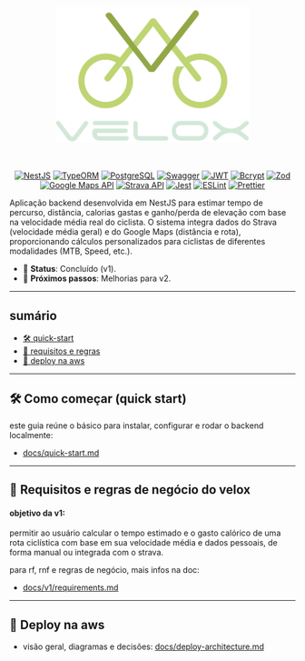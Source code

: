 <div align="center">
  <img src="docs/images/velox-logo.svg" alt="velox logo" width="340">
</div>

</br>
</br>

<div align="center">
  
[![NestJS](https://img.shields.io/badge/NestJS-E0234E?logo=nestjs&logoColor=white&style=for-the-badge)](https://nestjs.com/)
[![TypeORM](https://img.shields.io/badge/TypeORM-2C1E4E?logo=typeorm&logoColor=white&style=for-the-badge)](https://typeorm.io/)
[![PostgreSQL](https://img.shields.io/badge/PostgreSQL-336791?logo=postgresql&logoColor=white&style=for-the-badge)](https://www.postgresql.org/)
[![Swagger](https://img.shields.io/badge/Swagger-85EA2D?logo=swagger&logoColor=black&style=for-the-badge)](https://swagger.io/)
[![JWT](https://img.shields.io/badge/JWT-000000?logo=jsonwebtokens&logoColor=white&style=for-the-badge)](https://jwt.io/)
[![Bcrypt](https://img.shields.io/badge/Bcrypt-0033A0?logoColor=white&style=for-the-badge)](https://github.com/kelektiv/node.bcrypt.js)
[![Zod](https://img.shields.io/badge/Zod-3F60AD?logoColor=white&style=for-the-badge)](https://zod.dev/)
[![Google Maps API](https://img.shields.io/badge/Google%20Maps%20API-4285F4?logo=googlemaps&logoColor=white&style=for-the-badge)](https://developers.google.com/maps)
[![Strava API](https://img.shields.io/badge/Strava%20API-FC4C02?logo=strava&logoColor=white&style=for-the-badge)](https://developers.strava.com/)
[![Jest](https://img.shields.io/badge/Jest-C21325?logo=jest&logoColor=white&style=for-the-badge)](https://jestjs.io/)
[![ESLint](https://img.shields.io/badge/ESLint-4B32C3?logo=eslint&logoColor=white&style=for-the-badge)](https://eslint.org/)
[![Prettier](https://img.shields.io/badge/Prettier-F7B93E?logo=prettier&logoColor=black&style=for-the-badge)](https://prettier.io/)

</div>

Aplicação backend desenvolvida em NestJS para estimar tempo de percurso, distância, calorias gastas e ganho/perda de elevação com base na velocidade média real do ciclista.
O sistema integra dados do Strava (velocidade média geral) e do Google Maps (distância e rota), proporcionando cálculos personalizados para ciclistas de diferentes modalidades (MTB, Speed, etc.).

- 🎯 **Status**: Concluído (v1).
- 🎯 **Próximos passos**: Melhorias para v2.


---

## sumário

- [🛠️ quick-start](#quick-start)
- [📌 requisitos e regras](#requisitos)
- [🚢 deploy na aws](#deploy)

---

<a id="quick-start"></a>
## 🛠️ Como começar (quick start)

este guia reúne o básico para instalar, configurar e rodar o backend localmente:
- [docs/quick-start.md](docs/quick-start.md)


---

<a id="requisitos"></a>
## 📌 Requisitos e regras de negócio do velox

#### objetivo da v1:

permitir ao usuário calcular o tempo estimado e o gasto calórico de uma rota ciclística com base em sua velocidade média e dados pessoais, de forma manual ou integrada com o strava.

para rf, rnf e regras de negócio, mais infos na doc:

- [docs/v1/requirements.md](docs/v1/requirements.md)

---

<a id="deploy"></a>
## 🚢 Deploy na aws

- visão geral, diagramas e decisões: [docs/deploy-architecture.md](docs/deploy-architecture.md)